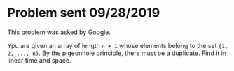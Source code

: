# Problem sent 09/28/2019

This problem was asked by Google.

Ypu are given an array of length `n + 1` whose elements belong to the set `{1, 2, ..., n}`. By the pigeonhole principle, there must be a duplicate. Find it in linear time and space.